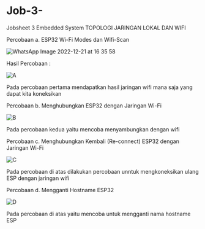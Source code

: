 # Job-3-
Jobsheet 3 Embedded System  TOPOLOGI JARINGAN LOKAL DAN WIFI






Percobaan a.  ESP32 Wi-Fi Modes dan Wifi-Scan

![WhatsApp Image 2022-12-21 at 16 35 58](https://user-images.githubusercontent.com/121158751/208882871-125fce13-12fd-4ae6-a10f-cf15c665a6da.jpeg)


Hasil Percobaan :

![A](https://user-images.githubusercontent.com/121158751/208882954-e5ec10ea-b95a-4ad0-a2d9-7826ba4c7adb.jpg)


Pada percobaan pertama mendapatkan hasil jaringan wifi mana saja yang dapat kita koneksikan

Percobaan b. Menghubungkan ESP32 dengan Jaringan Wi-Fi

![B](https://user-images.githubusercontent.com/121158751/208883010-e5dca2c5-7f23-43ac-8343-23e899844e1a.png)


Pada percobaan kedua yaitu mencoba menyambungkan dengan wifi

Percobaan c.  Menghubungkan Kembali (Re-connect) ESP32 dengan Jaringan Wi-Fi

![C](https://user-images.githubusercontent.com/121158751/208883067-bc574e16-f1e6-42dd-a2d2-7feacebac499.png)


Pada percobaan di atas dilakukan percobaan unntuk mengkoneksikan ulang ESP dengan jaringan wifi

Percobaan d.  Mengganti Hostname ESP32

![D](https://user-images.githubusercontent.com/121158751/208883101-ba38a56f-9baa-4846-ada8-995252121303.png)


Pada percobaan di atas yaitu mencoba untuk mengganti nama hostname ESP
